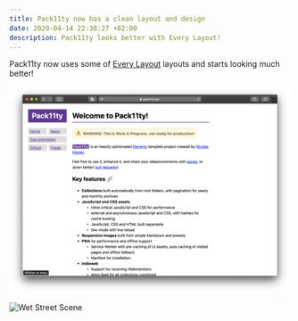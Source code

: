 ```yaml
---
title: Pack11ty now has a clean layout and design
date: 2020-04-14 22:38:27 +02:00
description: Pack11ty looks better with Every Layout!
---
```


Pack11ty now uses some of [Every Layout](https://every-layout.dev/) layouts and starts looking much better!

![Pack11ty screenshot](pack11ty-screenshot.png "Pack11ty's design as of 14th April 2020")



![Wet Street Scene](https://applegate-paul.mo.cloudinary.net/pack11/https://storage.googleapis.com/cloudinarymedia/images/street-scene-wet.jpg)
